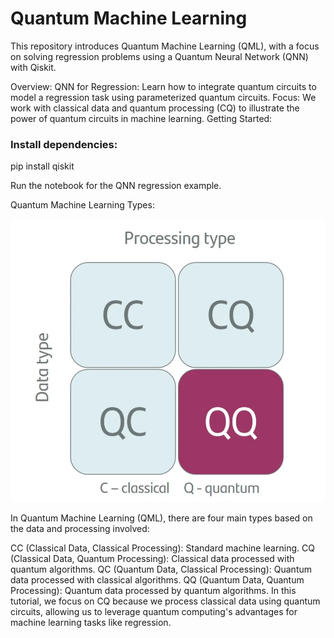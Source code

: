 # Quantum Machine Learning 

This repository introduces Quantum Machine Learning (QML), with a focus on solving regression problems using a Quantum Neural Network (QNN) with Qiskit.

Overview:
QNN for Regression: Learn how to integrate quantum circuits to model a regression task using parameterized quantum circuits.
Focus: We work with classical data and quantum processing (CQ) to illustrate the power of quantum circuits in machine learning.
Getting Started:
### Install dependencies:
pip install qiskit

Run the notebook for the QNN regression example.

Quantum Machine Learning Types:


![QML Types](images/4_typess.PNG)

In Quantum Machine Learning (QML), there are four main types based on the data and processing involved:

CC (Classical Data, Classical Processing): Standard machine learning.
CQ (Classical Data, Quantum Processing): Classical data processed with quantum algorithms.
QC (Quantum Data, Classical Processing): Quantum data processed with classical algorithms.
QQ (Quantum Data, Quantum Processing): Quantum data processed by quantum algorithms.
In this tutorial, we focus on CQ because we process classical data using quantum circuits, allowing us to leverage quantum computing's advantages for machine learning tasks like regression.


